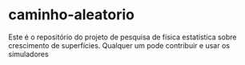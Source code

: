 caminho-aleatorio
=================

Este é o repositório do projeto de pesquisa de física estatística sobre crescimento de superfícies. Qualquer um pode contribuir e usar os simuladores
